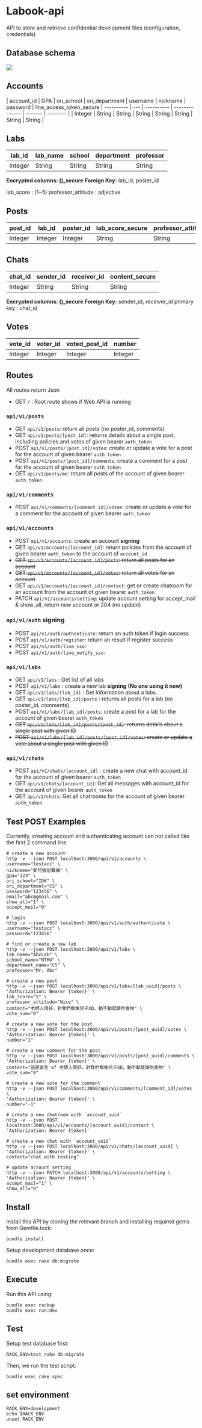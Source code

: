 # Labook-api
API to store and retrieve confidential development files (configuration, credentials)

## Database schema
![](https://i.imgur.com/OEzAQnL.png)

## Accounts
| account_id | GPA | ori_school | ori_department | username | nickname | password | line_access_token_secure
| ---------- | --- | ---------- | -------------- | ------- | -------- |
| Integer     | String | String     | String    | String  | String   | String   | String |

## Labs
| lab_id | lab_name | school | department | professor |
| ------ | -------- | ------ | ---------- | --------- |
| Integer | String   | String | String     | String    |

**Encrypted columns: ()_secure**
**Foreign Key:** lab_id, poster_id

lab_score : (1~5)
professor_attitude : adjective


## Posts
| post_id | lab_id | poster_id | lab_score_secure | professor_attitude_secure | content_secure |  accept_mail   | vote_sum |
| ------- | ------ | --------- | --------- | ------------------ | ------- | --- | ---- |
| Integer  | Integer | Integer    | String       | String             | String  |   Integer  | Integer  |

## Chats
| chat_id | sender_id | receiver_id | content_secure |
| ------- | --------- | ---------- | ------- |
| Integer  | String    | String     | String  |

**Encrypted columns: ()_secure**
**Foreign Key:** sender_id, receiver_id
primary key : chat_id

## Votes
| vote_id | voter_id | voted_post_id | number |
| ------- | --------- | ---------- | ------- |
| Integer  | Integer    | Integer     | Integer  |


## Routes
All routes return Json
- GET `/` : Root route shows if Web API is running

### `api/v1/posts`
- GET `api/v1/posts`: return all posts (no poster_id, comments)
- GET `api/v1/posts/[post_id]`: returns details about a single post, including policies and votes of given bearer `auth_token`
- POST `api/v1/posts/[post_id]/votes`: create or update a vote for a post for the account of given bearer `auth_token`
- POST `api/v1/posts/[post_id]/comments`: create a comment for a post for the account of given bearer `auth_token` 
- GET `api/v1/posts/me`: return all posts of the account of given bearer `auth_token`

### `api/v1/comments`
- POST `api/v1/comments/[comment_id]/votes`: create or update a vote for a comment for the account of given bearer `auth_token`

### `api/v1/accounts`
- POST `api/v1/accounts`: create an account **signing**
- GET `api/v1/accounts/[account_id]`: return policies from the account of given bearer `auth_token` to the account of `account_id`
- ~~GET `api/v1/accounts/[account_id]/posts`: return all posts for an account~~
- ~~GET `api/v1/accounts/[account_id]/votes`: return all votes for an account~~
- GET `api/v1/accounts/[account_id]/contact`: get or create chatroom for an account from the account of given bearer `auth_token`
- PATCH `api/v1/accounts/setting`: update account setting for accept_mail & show_all, return new account or 204 (no update)

### `api/v1/auth` **signing**
- POST `api/v1/auth/authenticate`: return an auth token if login success
- POST `api/v1/auth/register`: return an result if register success
- POST `api/v1/auth/line_sso`: 
- POST `api/v1/auth/line_notify_sso`: 

### `api/v1/labs`
- GET `api/v1/labs` : Get list of all labs
- POST `api/v1/labs` : create a new lab **signing** **(No one using it now)**
- GET `api/v1/labs/[lab_id]` : Get information about a labs
- GET `api/v1/labs/[lab_id]/posts` : returns all posts for a lab (no poster_id, comments)
- POST `api/v1/labs/[lab_id]/posts`:  create a post for a lab for the account of given bearer `auth_token`
- ~~GET `api/v1/labs/[lab_id]/posts/[post_id]`: returns details about a single post with given ID~~
- ~~POST `api/v1/labs/[lab_id]/posts/[post_id]/votes`: create or update a vote about a single post with given ID~~

### `api/v1/chats`
- POST `api/v1/chats/[account_id]` : create a new chat with account_id for the account of given bearer `auth_token`
- GET `api/v1/chats/[account_id]`: Get all messages with account_id for the account of given bearer `auth_token`
- GET `api/v1/chats`: Get all chatrooms for the account of given bearer `auth_token`

## Test POST Examples
Currently, creating account and authenticating account can not called like the first 2 command line.
```console
# create a new account
http -v --json POST localhost:3000/api/v1/accounts \
username="testacc" \
nickname="新竹強尼戴補" \
gpa="123" \
ori_school="IDK" \
ori_department="CS" \
password="123456" \
email="abc@gmail.com" \
show_all="1" \
accept_mail="0"

# login
http -v --json POST localhost:3000/api/v1/auth/authenticate \
username="testacc" \
password="123456"

# find or create a new lab
http -v --json POST localhost:3000/api/v1/labs \
lab_name="AbcLab" \
school_name="NTHU" \
department_name="CS" \
professor="Mr. Abc"

# create a new post
http -v --json POST localhost:3000/api/v1/labs/[lab_uuid]/posts \
'Authorization: Bearer {token}' \
lab_score="5" \
professor_attitude="Nice" \
content="老師人很好，對我們都像兒子XD，動不動就請吃食物" \
vote_sum="0"

# create a new vote for the post
http -v --json POST localhost:3000/api/v1/posts/[post_uuid]/votes \
'Authorization: Bearer {token}' \
number="1"

# create a new comment for the post
http -v --json POST localhost:3000/api/v1/posts/[post_uuid]/comments \
'Authorization: Bearer {token}' \
content="這是留言 of 老師人很好，對我們都像兒子XD，動不動就請吃食物" \
vote_sum="0"

# create a new vote for the comment
http -v --json POST localhost:3000/api/v1/comments/[comment_id]/votes \
'Authorization: Bearer {token}' \
number="-1"

# create a new chatroom with `account_uuid`
http -v --json POST localhost:3000/api/v1/accounts/[account_uuid]/contact \
'Authorization: Bearer {token}'

# create a new chat with `account_uuid`
http -v --json POST localhost:3000/api/v1/chats/[account_uuid] \
'Authorization: Bearer {token}' \
content="chat with testing"

# update account setting
http -v --json PATCH localhost:3000/api/v1/accounts/setting \
'Authorization: Bearer {token}' \
accept_mail="1" \
show_all="0"

```

## Install
Install this API by cloning the relevant branch and installing required gems from Gemfile.lock:

```
bundle install
```
Setup development database once:

```
bundle exec rake db:migrate
```

## Execute
Run this API using:

```
bundle exec rackup
bundle exec run:dev
```

## Test
Setup test database first:

```
RACK_ENV=test rake db:migrate
```

Then, we run the test script:
```
bundle exec rake spec
```

## set environment
```
RACK_ENV=development
echo $RACK_ENV
unset RACK_ENV
```